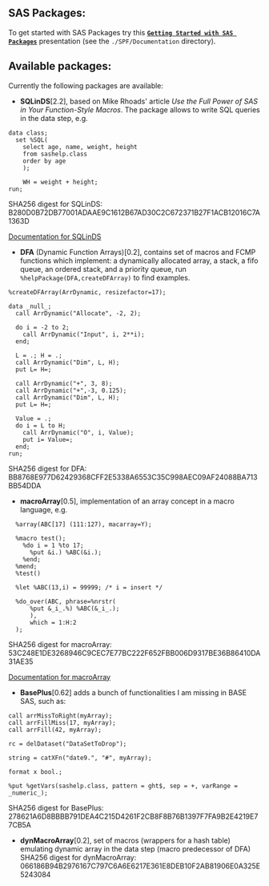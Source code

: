 ## SAS Packages: 
To get started with SAS Packages try this [**`Getting Started with SAS Packages`**](https://github.com/yabwon/SAS_PACKAGES/blob/master/SPF/Documentation/Getting_Started_with_SAS_Packages.pdf "Getting Started with SAS Packages") presentation (see the `./SPF/Documentation` directory).

## Available packages: 
Currently the following packages are available:

- **SQLinDS**\[2.2\], based on Mike Rhoads' article *Use the Full Power of SAS in Your Function-Style Macros*. The package allows to write SQL queries in the data step, e.g.
```
data class;
  set %SQL(
    select age, name, weight, height 
    from sashelp.class 
    order by age
    );
    
    WH = weight + height;
run;
```
SHA256 digest for SQLinDS: B280D0B72DB77001ADAAE9C1612B67AD30C2C672371B27F1ACB12016C7A1363D

[Documentation for SQLinDS](https://github.com/yabwon/SAS_PACKAGES/blob/master/packages/sqlinds.md "Documentation for SQLinDS")


- **DFA** (Dynamic Function Arrays)\[0.2\], contains set of macros and FCMP functions which implement: a dynamically allocated array, a stack, a fifo queue, an ordered stack, and a priority queue, run `%helpPackage(DFA,createDFArray)` to find examples.
```
%createDFArray(ArrDynamic, resizefactor=17); 

data _null_;
  call ArrDynamic("Allocate", -2, 2);

  do i = -2 to 2;
    call ArrDynamic("Input", i, 2**i);
  end;

  L = .; H = .;
  call ArrDynamic("Dim", L, H);
  put L= H=;

  call ArrDynamic("+", 3, 8);
  call ArrDynamic("+",-3, 0.125);
  call ArrDynamic("Dim", L, H);
  put L= H=;

  Value = .;
  do i = L to H;
    call ArrDynamic("O", i, Value);
    put i= Value=;
  end;
run;
```
SHA256 digest for DFA: BB8768E977D62429368CFF2E5338A6553C35C998AEC09AF24088BA713BB54DDA


- **macroArray**\[0.5\], implementation of an array concept in a macro language, e.g. 
```
  %array(ABC[17] (111:127), macarray=Y); 
  
  %macro test();
    %do i = 1 %to 17; 
      %put &i.) %ABC(&i.); 
    %end;
  %mend;
  %test() 
  
  %let %ABC(13,i) = 99999; /* i = insert */

  %do_over(ABC, phrase=%nrstr( 
      %put &_i_.%) %ABC(&_i_.); 
      ),
      which = 1:H:2
  );
```
SHA256 digest for macroArray: 53C248E1DE3268946C9CEC7E77BC222F652FBB006D9317BE36B86410DA31AE35

[Documentation for macroArray](https://github.com/yabwon/SAS_PACKAGES/blob/master/packages/macroarray.md "Documentation for macroArray")

- **BasePlus**\[0.62\] adds a bunch of functionalities I am missing in BASE SAS, such as: 
```
call arrMissToRight(myArray); 
call arrFillMiss(17, myArray); 
call arrFill(42, myArray); 

rc = delDataset("DataSetToDrop"); 

string = catXFn("date9.", "#", myArray);

format x bool.;

%put %getVars(sashelp.class, pattern = ght$, sep = +, varRange = _numeric_);
```
SHA256 digest for BasePlus: 278621A6D8BBBB791DEA4C215D4261F2CB8F8B76B1397F7FA9B2E4219E77CB5A


- **dynMacroArray**\[0.2\], set of macros (wrappers for a hash table) emulating dynamic array in the data step (macro predecessor of DFA)
SHA256 digest for dynMacroArray: 066186B94B2976167C797C6A6E6217E361E8DEB10F2AB81906E0A325E5243084

